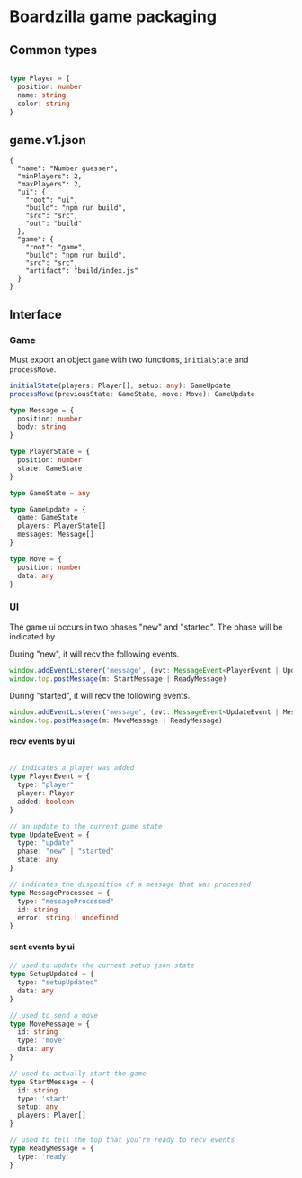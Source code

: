 # Boardzilla game packaging

## Common types

```ts

type Player = {
  position: number
  name: string
  color: string
}

```

## game.v1.json

```
{
  "name": "Number guesser",
  "minPlayers": 2,
  "maxPlayers": 2,
  "ui": {
    "root": "ui",
    "build": "npm run build",
    "src": "src",
    "out": "build"
  },
  "game": {
    "root": "game",
    "build": "npm run build",
    "src": "src",
    "artifact": "build/index.js"
  }
}
```

## Interface

### Game

Must export an object `game` with two functions, `initialState` and `processMove`.

```ts
initialState(players: Player[], setup: any): GameUpdate
processMove(previousState: GameState, move: Move): GameUpdate

type Message = {
  position: number
  body: string
}

type PlayerState = {
  position: number
  state: GameState
}

type GameState = any

type GameUpdate = {
  game: GameState
  players: PlayerState[]
  messages: Message[]
}

type Move = {
  position: number
  data: any
}
```

### UI

The game ui occurs in two phases "new" and "started".  The phase will be indicated by

During "new", it will recv the following events.

```ts
window.addEventListener('message', (evt: MessageEvent<PlayerEvent | UpdateEvent | MessageProcessed>))
window.top.postMessage(m: StartMessage | ReadyMessage)

```

During "started", it will recv the following events.

```ts
window.addEventListener('message', (evt: MessageEvent<UpdateEvent | MessageProcessed>))
window.top.postMessage(m: MoveMessage | ReadyMessage)

```

#### recv events by ui
```ts

// indicates a player was added
type PlayerEvent = {
  type: "player"
  player: Player
  added: boolean
}

// an update to the current game state
type UpdateEvent = {
  type: "update"
  phase: "new" | "started"
  state: any
}

// indicates the disposition of a message that was processed
type MessageProcessed = {
  type: "messageProcessed"
  id: string
  error: string | undefined
}
```

#### sent events by ui

```ts
// used to update the current setup json state
type SetupUpdated = {
  type: "setupUpdated"
  data: any
}

// used to send a move
type MoveMessage = {
  id: string
  type: 'move'
  data: any
}

// used to actually start the game
type StartMessage = {
  id: string
  type: 'start'
  setup: any
  players: Player[]
}

// used to tell the top that you're ready to recv events
type ReadyMessage = {
  type: 'ready'
}
```
